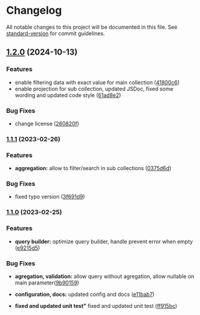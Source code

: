 # Changelog

All notable changes to this project will be documented in this file. See [standard-version](https://github.com/conventional-changelog/standard-version) for commit guidelines.

## [1.2.0](https://github.com/mrbontor/mongo-pagination/compare/v1.1.1...v1.2.0) (2024-10-13)


### Features

* enable filtering data with exact value for main collection ([41800c6](https://github.com/mrbontor/mongo-pagination/commit/41800c627803648105dadd73d5c02804d303443c))
* enable projection for sub collection, updated JSDoc, fixed some wording and updated code style ([61ad8e2](https://github.com/mrbontor/mongo-pagination/commit/61ad8e2fb90c3167931a3ea76be97d4f47589192))


### Bug Fixes

* change license ([260820f](https://github.com/mrbontor/mongo-pagination/commit/260820fc53c8ea00eb6ca769ac1076c6e337388e))

### [1.1.1](https://github.com/mrbontor/mongo-pagination/compare/v1.1.0...v1.1.1) (2023-02-26)


### Features

* **aggregation:** allow to filter/search in sub collections ([0375d6d](https://github.com/mrbontor/mongo-pagination/commit/0375d6ddd2282f0b61cab47e8f4ff90c295290c3))


### Bug Fixes

* fixed typo version ([3f691d9](https://github.com/mrbontor/mongo-pagination/commit/3f691d9face3a6cd4706b6608f750f547ef9948e))

### [1.1.0](https://github.com/mrbontor/mongo-pagination/compare/v1.0.2...v1.1.0) (2023-02-25)


### Features

* **query builder:** optimize query builder, handle prevent error when empty ([e9215d5](https://github.com/mrbontor/mongo-pagination/commit/e9215d5d5ac85a38fbfebb9b49051faa81bb7b25))

### Bug Fixes

* **agregation, validation:** allow query without agregation, allow nullable on main parameter([9b90159](https://github.com/mrbontor/mongo-pagination/tree/e11bab7333fa0d25a169470c8c550d23b71f5dcd))

* **configuration, docs:** updated config and docs ([e11bab7](https://github.com/mrbontor/mongo-pagination/tree/e11bab7333fa0d25a169470c8c550d23b71f5dcd))

* **fixed and updated unit test"** fixed and updated unit test ([ff915bc](https://github.com/mrbontor/mongo-pagination/tree/e11bab7333fa0d25a169470c8c550d23b71f5dcd))
